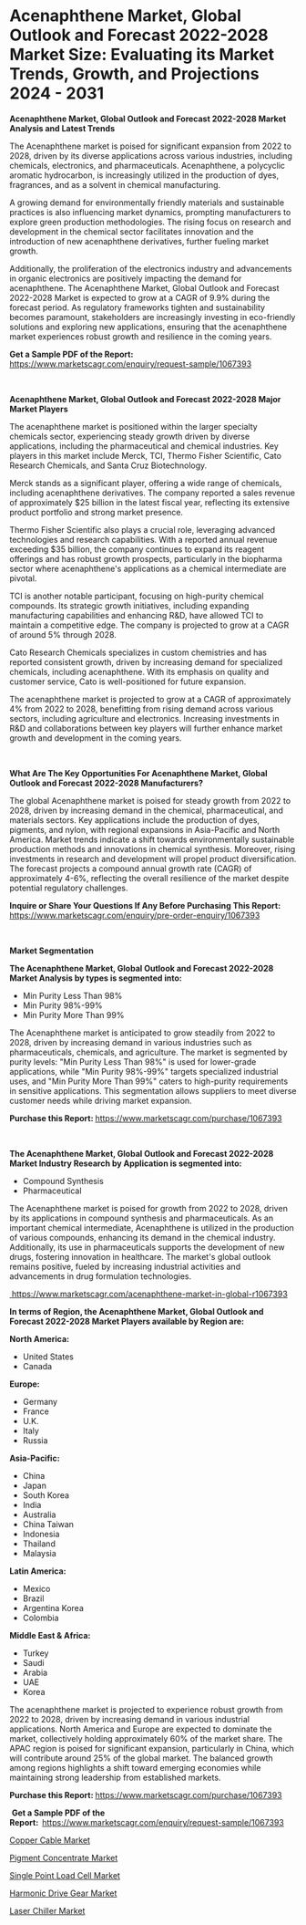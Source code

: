 <p><h1>Acenaphthene Market, Global Outlook and Forecast 2022-2028 Market Size: Evaluating its Market Trends, Growth, and Projections 2024 - 2031</h1></p><p><strong>Acenaphthene Market, Global Outlook and Forecast 2022-2028 Market Analysis and Latest Trends</strong></p>
<p><p>The Acenaphthene market is poised for significant expansion from 2022 to 2028, driven by its diverse applications across various industries, including chemicals, electronics, and pharmaceuticals. Acenaphthene, a polycyclic aromatic hydrocarbon, is increasingly utilized in the production of dyes, fragrances, and as a solvent in chemical manufacturing. </p><p>A growing demand for environmentally friendly materials and sustainable practices is also influencing market dynamics, prompting manufacturers to explore green production methodologies. The rising focus on research and development in the chemical sector facilitates innovation and the introduction of new acenaphthene derivatives, further fueling market growth. </p><p>Additionally, the proliferation of the electronics industry and advancements in organic electronics are positively impacting the demand for acenaphthene. The Acenaphthene Market, Global Outlook and Forecast 2022-2028 Market is expected to grow at a CAGR of 9.9% during the forecast period. As regulatory frameworks tighten and sustainability becomes paramount, stakeholders are increasingly investing in eco-friendly solutions and exploring new applications, ensuring that the acenaphthene market experiences robust growth and resilience in the coming years.</p></p>
<p><strong>Get a Sample PDF of the Report:&nbsp;</strong> <a href="https://www.marketscagr.com/enquiry/request-sample/1067393">https://www.marketscagr.com/enquiry/request-sample/1067393</a></p>
<p>&nbsp;</p>
<p><strong>Acenaphthene Market, Global Outlook and Forecast 2022-2028 Major Market Players</strong></p>
<p><p>The acenaphthene market is positioned within the larger specialty chemicals sector, experiencing steady growth driven by diverse applications, including the pharmaceutical and chemical industries. Key players in this market include Merck, TCI, Thermo Fisher Scientific, Cato Research Chemicals, and Santa Cruz Biotechnology.</p><p>Merck stands as a significant player, offering a wide range of chemicals, including acenaphthene derivatives. The company reported a sales revenue of approximately $25 billion in the latest fiscal year, reflecting its extensive product portfolio and strong market presence.</p><p>Thermo Fisher Scientific also plays a crucial role, leveraging advanced technologies and research capabilities. With a reported annual revenue exceeding $35 billion, the company continues to expand its reagent offerings and has robust growth prospects, particularly in the biopharma sector where acenaphthene's applications as a chemical intermediate are pivotal.</p><p>TCI is another notable participant, focusing on high-purity chemical compounds. Its strategic growth initiatives, including expanding manufacturing capabilities and enhancing R&D, have allowed TCI to maintain a competitive edge. The company is projected to grow at a CAGR of around 5% through 2028.</p><p>Cato Research Chemicals specializes in custom chemistries and has reported consistent growth, driven by increasing demand for specialized chemicals, including acenaphthene. With its emphasis on quality and customer service, Cato is well-positioned for future expansion.</p><p>The acenaphthene market is projected to grow at a CAGR of approximately 4% from 2022 to 2028, benefitting from rising demand across various sectors, including agriculture and electronics. Increasing investments in R&D and collaborations between key players will further enhance market growth and development in the coming years.</p></p>
<p>&nbsp;</p>
<p><strong>What Are The Key Opportunities For Acenaphthene Market, Global Outlook and Forecast 2022-2028 Manufacturers?</strong></p>
<p><p>The global Acenaphthene market is poised for steady growth from 2022 to 2028, driven by increasing demand in the chemical, pharmaceutical, and materials sectors. Key applications include the production of dyes, pigments, and nylon, with regional expansions in Asia-Pacific and North America. Market trends indicate a shift towards environmentally sustainable production methods and innovations in chemical synthesis. Moreover, rising investments in research and development will propel product diversification. The forecast projects a compound annual growth rate (CAGR) of approximately 4-6%, reflecting the overall resilience of the market despite potential regulatory challenges.</p></p>
<p><strong>Inquire or Share Your Questions If Any Before Purchasing This Report:</strong> <a href="https://www.marketscagr.com/enquiry/pre-order-enquiry/1067393">https://www.marketscagr.com/enquiry/pre-order-enquiry/1067393</a></p>
<p>&nbsp;</p>
<p><strong>Market Segmentation</strong></p>
<p><strong>The Acenaphthene Market, Global Outlook and Forecast 2022-2028 Market Analysis by types is segmented into:</strong></p>
<p><ul><li>Min Purity Less Than 98%</li><li>Min Purity 98%-99%</li><li>Min Purity More Than 99%</li></ul></p>
<p><p>The Acenaphthene market is anticipated to grow steadily from 2022 to 2028, driven by increasing demand in various industries such as pharmaceuticals, chemicals, and agriculture. The market is segmented by purity levels: "Min Purity Less Than 98%" is used for lower-grade applications, while "Min Purity 98%-99%" targets specialized industrial uses, and "Min Purity More Than 99%" caters to high-purity requirements in sensitive applications. This segmentation allows suppliers to meet diverse customer needs while driving market expansion.</p></p>
<p><strong>Purchase this Report:&nbsp;</strong><a href="https://www.marketscagr.com/purchase/1067393">https://www.marketscagr.com/purchase/1067393</a></p>
<p>&nbsp;</p>
<p><strong>The Acenaphthene Market, Global Outlook and Forecast 2022-2028 Market Industry Research by Application is segmented into:</strong></p>
<p><ul><li>Compound Synthesis</li><li>Pharmaceutical</li></ul></p>
<p><p>The Acenaphthene market is poised for growth from 2022 to 2028, driven by its applications in compound synthesis and pharmaceuticals. As an important chemical intermediate, Acenaphthene is utilized in the production of various compounds, enhancing its demand in the chemical industry. Additionally, its use in pharmaceuticals supports the development of new drugs, fostering innovation in healthcare. The market's global outlook remains positive, fueled by increasing industrial activities and advancements in drug formulation technologies.</p></p>
<p><a href="https://www.marketscagr.com/acenaphthene-market-in-global-r1067393">&nbsp;https://www.marketscagr.com/acenaphthene-market-in-global-r1067393</a></p>
<p><strong>In terms of Region, the Acenaphthene Market, Global Outlook and Forecast 2022-2028 Market Players available by Region are:</strong></p>
<p>
    <p> <strong> North America: </strong>
        <ul>
            <li>United States</li>
            <li>Canada</li>
        </ul>
        </p> 
    <p> <strong> Europe: </strong>
        <ul>
            <li>Germany</li>
            <li>France</li>
            <li>U.K.</li>
            <li>Italy</li>
            <li>Russia</li>
        </ul>
        </p> 
    <p> <strong> Asia-Pacific: </strong>
        <ul>
            <li>China</li>
            <li>Japan</li>
            <li>South Korea</li>
            <li>India</li>
            <li>Australia</li>
            <li>China Taiwan</li>
            <li>Indonesia</li>
            <li>Thailand</li>
            <li>Malaysia</li>
        </ul>
        </p> 
    <p> <strong> Latin America: </strong>
        <ul>
            <li>Mexico</li>
            <li>Brazil</li>
            <li>Argentina Korea</li>
            <li>Colombia</li>
        </ul>
        </p> 
    <p> <strong> Middle East & Africa: </strong>
        <ul>
            <li>Turkey</li>
            <li>Saudi</li>
            <li>Arabia</li>
            <li>UAE</li>
            <li>Korea</li>
        </ul>
    </p>
    </p>
<p><p>The acenaphthene market is projected to experience robust growth from 2022 to 2028, driven by increasing demand in various industrial applications. North America and Europe are expected to dominate the market, collectively holding approximately 60% of the market share. The APAC region is poised for significant expansion, particularly in China, which will contribute around 25% of the global market. The balanced growth among regions highlights a shift toward emerging economies while maintaining strong leadership from established markets.</p></p>
<p><strong>Purchase this Report: </strong><a href="https://www.marketscagr.com/purchase/1067393">https://www.marketscagr.com/purchase/1067393</a></p>
<p>&nbsp;<strong>Get a Sample PDF of the Report:&nbsp;&nbsp;</strong><a href="https://www.marketscagr.com/enquiry/request-sample/1067393">https://www.marketscagr.com/enquiry/request-sample/1067393</a></p>
<p><strong></strong></p>
<p><p><a href="https://issuu.com/reportprime-2/docs/copper-cable-market-size-2030.pptx_8bcd7dad211486">Copper Cable Market</a></p><p><a href="https://issuu.com/reportprime-2/docs/pigment-concentrate-market-size-203_5eac197f95b3ab">Pigment Concentrate Market</a></p><p><a href="https://medium.com/@acqwoncopela/the-comprehensive-single-point-load-cell-market-research-report-is-essential-for-understanding-a6c4f6a7f181">Single Point Load Cell Market</a></p><p><a href="https://medium.com/@acqwoncopela/this-harmonic-drive-gear-market-research-report-evaluates-the-key-market-trends-drivers-and-8f37842fc2d6">Harmonic Drive Gear Market</a></p><p><a href="https://www.linkedin.com/pulse/global-laser-chiller-market-size-trends-analysis-regional-4gnwf?trackingId=PbFFaj3pT2StBc%2FRjAgt7w%3D%3D">Laser Chiller Market</a></p></p>